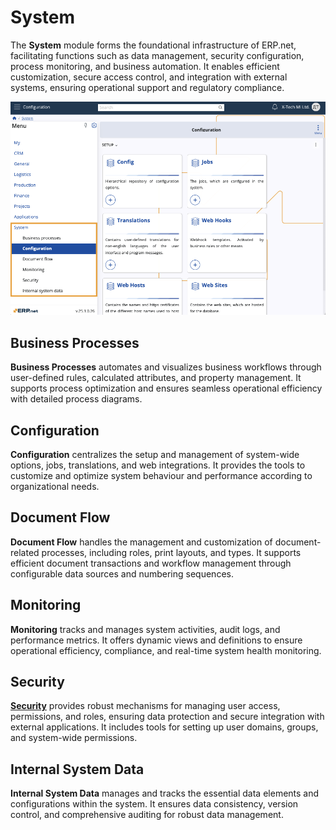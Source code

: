 # System

The **System** module forms the foundational infrastructure of ERP.net, facilitating functions such as data management, security configuration, process monitoring, and business automation. It enables efficient customization, secure access control, and integration with external systems, ensuring operational support and regulatory compliance.

![pictures](pictures/systemnew.png)

## Business Processes

**Business Processes** automates and visualizes business workflows through user-defined rules, calculated attributes, and property management. It supports process optimization and ensures seamless operational efficiency with detailed process diagrams.

## Configuration

**Configuration** centralizes the setup and management of system-wide options, jobs, translations, and web integrations. It provides the tools to customize and optimize system behaviour and performance according to organizational needs.

## Document Flow

**Document Flow** handles the management and customization of document-related processes, including roles, print layouts, and types. It supports efficient document transactions and workflow management through configurable data sources and numbering sequences.

## Monitoring

**Monitoring** tracks and manages system activities, audit logs, and performance metrics. It offers dynamic views and definitions to ensure operational efficiency, compliance, and real-time system health monitoring.

## Security

**[**Security**](security/index.md)** provides robust mechanisms for managing user access, permissions, and roles, ensuring data protection and secure integration with external applications. It includes tools for setting up user domains, groups, and system-wide permissions.

## Internal System Data

**Internal System Data** manages and tracks the essential data elements and configurations within the system. It ensures data consistency, version control, and comprehensive auditing for robust data management.
